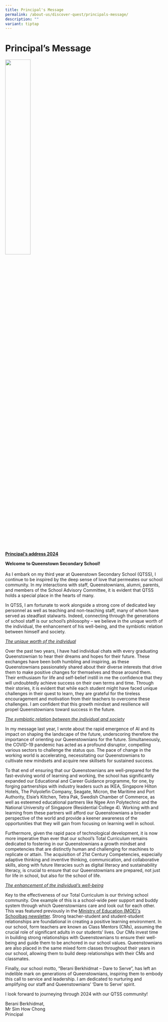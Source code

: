 ```yaml
---
title: Principal's Message
permalink: /about-us/discover-quest/principals-message/
description: ""
variant: tiptap
---
```

<h1>Principal’s Message</h1><div class="isomer-image-wrapper"><img style="width: 40%;" height="auto" width="100%" alt="" src="/images/P-SHC.jpg"></div><p><strong><u>Principal’s address 2024</u></strong></p><p><strong>Welcome to Queenstown Secondary School!</strong><br><br>As I embark on my third year at Queenstown Secondary School (QTSS), I continue to be inspired by the deep sense of love that permeates our school community. In my interactions with staff, Queenstownians, alumni, parents, and members of the School Advisory Committee, it is evident that QTSS holds a special place in the hearts of many.<br></p><p>In QTSS, I am fortunate to work alongside a strong core of dedicated key personnel as well as teaching and non-teaching staff, many of whom have served as steadfast stalwarts. Indeed, connecting through the generations of school staff is our school’s philosophy – we believe in the unique worth of the individual, the enhancement of his well-being, and the symbiotic relation between himself and society.</p><p><em><u>The unique worth of the individual</u></em></p><p>Over the past two years, I have had individual chats with every graduating Queenstownian to hear their dreams and hopes for their future. These exchanges have been both humbling and inspiring, as these Queenstownians passionately shared about their diverse interests that drive them to make positive changes for themselves and those around them. Their enthusiasm for life and self-belief instill in me the confidence that they will undoubtedly achieve success on their own terms and time. Through their stories, it is evident that while each student might have faced unique challenges in their quest to learn, they are grateful for the tireless encouragement and motivation from their teachers to overcome these challenges. I am confident that this growth mindset and resilience will propel Queenstownians toward success in the future.</p><p><em><u>The symbiotic relation between the individual and society</u></em></p><p>In my message last year, I wrote about the rapid emergence of AI and its impact on shaping the landscape of the future, underscoring therefore the importance of orienting our Queenstownians for the future. Simultaneously, the COVID-19 pandemic has acted as a profound disruptor, compelling various sectors to challenge the status quo. The pace of change in the working world is accelerating, necessitating our Queenstownians to cultivate new mindsets and acquire new skillsets for sustained success.</p><p>To that end of ensuring that our Queenstownians are well-prepared for the fast-evolving world of learning and working, the school has significantly expanded our Educational and Career Guidance programme, for one, by forging partnerships with industry leaders such as IKEA, Singapore Hilton Hotels, The Polyolefin Company, Seagate, Micron, the Maritime and Port Authority, Elsie’s Kitchen, Tetra Pak, Swedish Chamber of Commerce, as well as esteemed educational partners like Ngee Ann Polytechnic and the National University of Singapore (Residential College 4). Working with and learning from these partners will afford our Queenstownians a broader perspective of the world and provide a keener awareness of the opportunities that they will gain from focusing on learning well in school.</p><p>Furthermore, given the rapid pace of technological development, it is now more imperative than ever that our school’s Total Curriculum remains dedicated to fostering in our Queenstownians a growth mindset and competencies that are distinctly human and challenging for machines to replicate or attain. The acquisition of 21st Century Competencies, especially adaptive thinking and inventive thinking, communication, and collaborative skills, along with future literacies such as digital literacy and sustainability literacy, is crucial to ensure that our Queenstownians are prepared, not just for life in school, but also for the school of life.</p><p><em><u>The enhancement of the individual’s well-being</u></em></p><p>Key to the effectiveness of our Total Curriculum is our thriving school community. One example of this is a school-wide peer support and buddy system through which Queenstownians care and look out for each other. This was featured previously in the <a href="https://www.schoolbag.edu.sg/story/helping-kids-feel-good-about-themselves" rel="noopener noreferrer nofollow" target="_blank">Ministry of Education (MOE)'s Schoolbag newsletter</a>. Strong teacher-student and student-student relationships are foundational in creating a positive learning environment. In our school, form teachers are known as Class Mentors (CMs), assuming the crucial role of significant adults in our students’ lives. Our CMs invest time in building strong relationships with Queenstownians to ensure their well-being and guide them to be anchored in our school values. Queenstownians are also placed in the same mixed form classes throughout their years in our school, allowing them to build deep relationships with their CMs and classmates.</p><p>Finally, our school motto, “Berani Berkhidmat – Dare to Serve”, has left an indelible mark on generations of Queenstownians, inspiring them to embody this call to service and leadership. I am dedicated to nurturing and amplifying our staff and Queenstownians’ ‘Dare to Serve’ spirit.</p><p>I look forward to journeying through 2024 with our QTSS community!</p><p>Berani Berkhidmat,<br>Mr Sim How Chong<br>Principal</p><p></p><p></p>